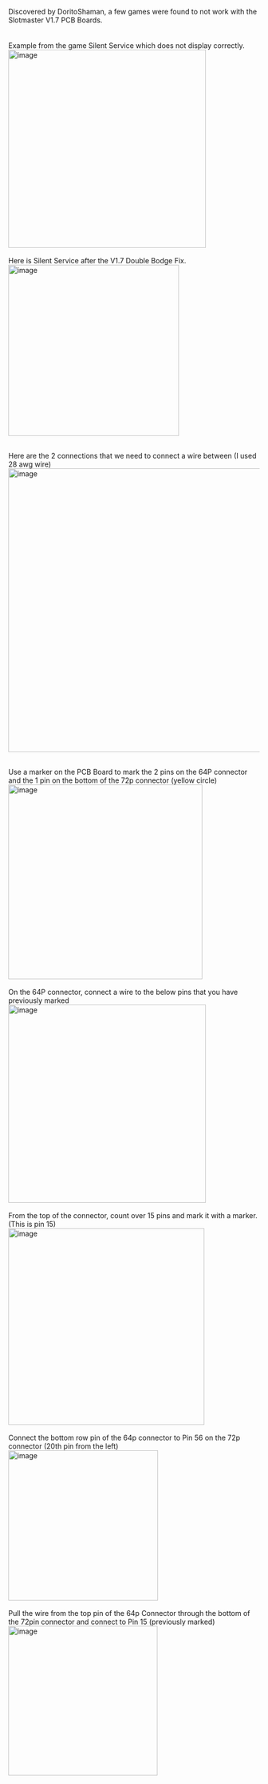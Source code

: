 Discovered by DoritoShaman, a few games were found to not work with the Slotmaster V1.7 PCB Boards. <BR>
<BR>
<BR>
Example from the game Silent Service which does not display correctly. <BR>
<img width="396" alt="image" src="https://github.com/ShawMerlin/NES-Slotmaster/assets/70423454/00dde251-ca20-4741-af7a-ce79c7584060">
<BR><BR>
Here is Silent Service after the V1.7 Double Bodge Fix.  <BR>
<img width="342" alt="image" src="https://github.com/ShawMerlin/NES-Slotmaster/assets/70423454/b0ccd1be-3c85-4643-b036-e9e0e59d876c">
<BR><BR>

Here are the 2 connections that we need to connect a wire between (I used 28 awg wire)<BR>
<img width="567" alt="image" src="https://github.com/ShawMerlin/NES-Slotmaster/assets/70423454/c1494225-40b1-4c01-9177-1430a93417bd">
<BR><BR>

Use a marker on the PCB Board to mark the 2 pins on the 64P connector and the 1 pin on the bottom of the 72p connector (yellow circle)<BR>
<img width="389" alt="image" src="https://github.com/ShawMerlin/NES-Slotmaster/assets/70423454/4ba3eb0f-9346-4760-adf4-1babdd7f0fba">
<BR>
<BR>
On the 64P connector, connect a wire to the below pins that you have previously marked<BR>
<img width="396" alt="image" src="https://github.com/ShawMerlin/NES-Slotmaster/assets/70423454/950da1e4-2cdd-49f1-9c56-cbdde9056f79">
<BR>
<BR>
From the top of the connector, count over 15 pins and mark it with a marker.  (This is pin 15)<BR>
<img width="393" alt="image" src="https://github.com/ShawMerlin/NES-Slotmaster/assets/70423454/2413736f-20be-4e26-ad31-d24116e7ed68">
<BR>
<BR>
Connect the bottom row pin of the 64p connector to Pin 56 on the 72p connector (20th pin from the left)<BR>
<img width="300" alt="image" src="https://github.com/ShawMerlin/NES-Slotmaster/assets/70423454/d355d2d1-1546-4bab-8ba7-78fc77ceb55a">
<BR>
<BR>
Pull the wire from the top pin of the 64p Connector through the bottom of the 72pin connector and connect to Pin 15 (previously marked)<br>
<img width="299" alt="image" src="https://github.com/ShawMerlin/NES-Slotmaster/assets/70423454/54c54859-3004-4674-aa7f-3e4628df3c30">

